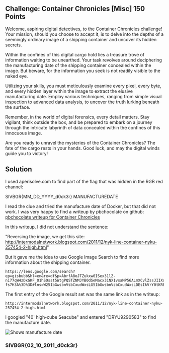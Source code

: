 ## Challenge: Container Chronicles [Misc] 150 Points

Welcome, aspiring digital detectives, to the Container Chronicles challenge!
Your mission, should you choose to accept it, is to delve into the depths of a
seemingly ordinary image of a shipping container and uncover its hidden secrets.

Within the confines of this digital cargo hold lies a treasure trove of information
waiting to be unearthed. Your task revolves around deciphering the manufacturing date
of the shipping container concealed within the image. But beware, for the information
you seek is not readily visible to the naked eye.

Utilizing your skills, you must meticulously examine every pixel, every byte, and every
hidden layer within the image to extract the elusive manufacturing date. Employ various
techniques, ranging from simple visual inspection to advanced data analysis, to uncover the
truth lurking beneath the surface.

Remember, in the world of digital forensics, every detail matters. Stay vigilant, think
outside the box, and be prepared to embark on a journey through the intricate labyrinth of data
concealed within the confines of this innocuous image.

Are you ready to unravel the mysteries of the Container Chronicles? The fate of the cargo
rests in your hands. Good luck, and may the digital winds guide you to victory!

## Solution
I used aperisolve.com to find part of the flag that was hidden in the RGB red channel:
    
SIVBGR{MM_DD_YYYY_d0ck3r}
MANUFACTUREDATE

I read the clue and tried the manufacture date of Docker, but that did not work.  I was very happy to find a writeup by pbchocolate on github:
[pbchocolate writeup for Container Chronicles](https://github.com/sa1181405/uscybergames-pbchocolate-writeups/blob/main/uscybergames/beginner-room/misc/Container%20Chronicles.md)

In this writeup, I did not understand the sentence:

"Reversing the image, we get this site:
http://intermodalnetwork.blogspot.com/2011/12/nyk-line-container-nyku-257454-2-high.html"

But it gave me the idea to use Google Image Search to find more information about the shipping container.

```
https://lens.google.com/search?ep=gisbubb&hl=en&re=df&p=AbrfA8oJTZukxw0ISex31lZ-ni77qW4zDxGKF_O1hSOsst5WtgPQSTZNMJYB0dSeMacx3iNX1vsaMP56ALmXCvlZssJIIXqNuFuW77AnMe4p9QezfdIYa8xWXis3zbqXJ2ZWwf_tlXICgDpPfALut2k8MTNkEp5qB4WjiGxMYswcQLHoTO8dtnjDLr_n247lxYPMc6BbSIj-fs7H3A%3D%3D#lns=W251bGwsbnVsbCxudWxsLG51bGwsbnVsbCxudWxsLDEsIkVrY0tKREUwWTJVMk5UazRMVEV3TnpNdE5HWXpaUzFoTkRsbExUZzRPV0kzWlRObE4yUmpNaElmU1RGSGJHOVVUbkJIVkZGaWMwNXBYM3AxVm1GWlRWaGliVlozT1VGU2F3PT0iLG51bGwsbnVsbCxbW251bGwsbnVsbCwiaXAtMCJdLFsiZDkwZTI2YzgtNmM2Yi00N2FhLWEyYTUtYzVjYjY3NGQyMmUyIl1dLG51bGwsbnVsbCxudWxsLFtudWxsLG51bGwsW251bGwsWzAsMCwxMDAwMDAsMTAwMDAwXV1dLFsiZDkwZTI2YzgtNmM2Yi00N2FhLWEyYTUtYzVjYjY3NGQyMmUyIl1d
```

The first entry of the Google result set was the same link as in the writeup: 

```
http://intermodalnetwork.blogspot.com/2011/12/nyk-line-container-nyku-257454-2-high.html
```

I googled "40' high-cube Seacube" and entered "DRYU9290583" to find the manufacture date.

![Shows manufacture date](containChronicles.png)

### SIVBGR{02_10_2011_d0ck3r}








